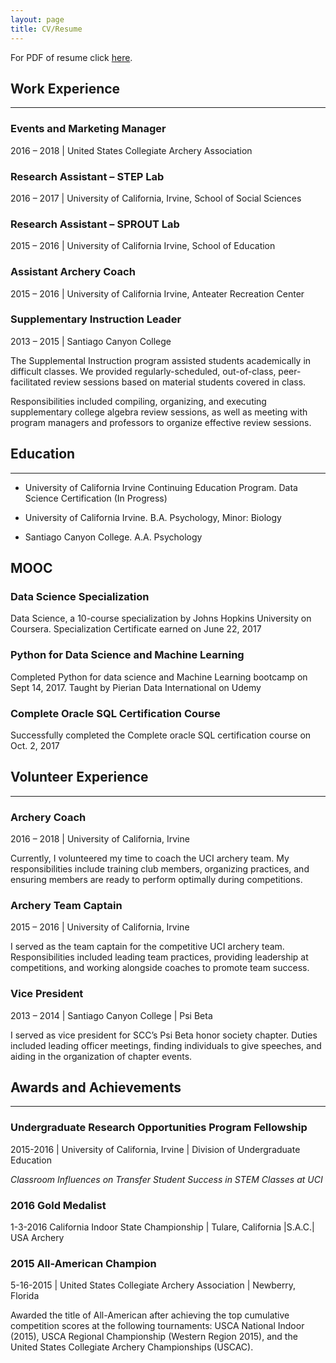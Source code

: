 ```yaml
---
layout: page
title: CV/Resume
---
```

For PDF of resume click [here](https://drive.google.com/file/d/16Iyfi3dvBQc3BYmM45UoLDO4LH3S9vy6/view).

## Work Experience
---

### Events and Marketing Manager
2016 – 2018 | United States Collegiate Archery Association

### Research Assistant – STEP Lab
2016 – 2017 | University of California, Irvine, School of Social Sciences

### Research Assistant – SPROUT Lab
2015 – 2016 | University of California Irvine, School of Education

### Assistant Archery Coach
2015 – 2016 | University of California Irvine, Anteater Recreation Center

### Supplementary Instruction Leader
2013 – 2015 | Santiago Canyon College

The Supplemental Instruction program assisted students academically in difficult classes. We provided regularly-scheduled, out-of-class, peer-facilitated review sessions based on material students covered in class.

Responsibilities included compiling, organizing, and executing supplementary college algebra review sessions, as well as meeting with program managers and professors to organize effective review sessions.

## Education
---
* University of California Irvine Continuing Education Program. Data Science Certification (In Progress)

* University of California Irvine. B.A. Psychology, Minor: Biology

* Santiago Canyon College. A.A. Psychology

## MOOC

### Data Science Specialization
Data Science, a 10-course specialization by Johns Hopkins University on Coursera. Specialization Certificate earned on June 22, 2017

### Python for Data Science and Machine Learning
Completed Python for data science and Machine Learning bootcamp on Sept 14, 2017. Taught by Pierian Data International on Udemy

### Complete Oracle SQL Certification Course
Successfully completed the Complete oracle SQL certification course on Oct. 2, 2017

## Volunteer Experience
---

### Archery Coach
2016 – 2018 | University of California, Irvine

Currently, I volunteered my time to coach the UCI archery team. My responsibilities include training club members, organizing practices, and ensuring members are ready to perform optimally during competitions.

### Archery Team Captain
2015 – 2016 | University of California, Irvine

I served as the team captain for the competitive UCI archery team. Responsibilities included leading team practices, providing leadership at competitions, and working alongside coaches to promote team success.

### Vice President
2013 – 2014 | Santiago Canyon College | Psi Beta

I served as vice president for SCC’s Psi Beta honor society chapter. Duties included leading officer meetings, finding individuals to give speeches, and aiding in the organization of chapter events.

## Awards and Achievements
---

### Undergraduate Research Opportunities Program Fellowship
2015-2016 | University of California, Irvine | Division of Undergraduate Education

*Classroom Influences on Transfer Student Success in STEM Classes at UCI*

### 2016 Gold Medalist
1-3-2016 California Indoor State Championship | Tulare, California |S.A.C.| USA Archery  

### 2015 All-American Champion
5-16-2015 | United States Collegiate Archery Association | Newberry, Florida

Awarded the title of All-American after achieving the top cumulative competition scores at the following tournaments: USCA National Indoor (2015), USCA Regional Championship (Western Region 2015), and the United States Collegiate Archery Championships (USCAC).

